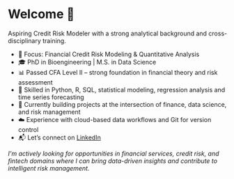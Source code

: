  # Welcome 👋
Aspiring Credit Risk Modeler with a strong analytical background and cross-disciplinary training.

- 🎯 Focus: Financial Credit Risk Modeling & Quantitative Analysis  
- 🎓 PhD in Bioengineering | M.S. in Data Science  
- 📊 Passed CFA Level II – strong foundation in financial theory and risk assessment  
- 🧠 Skilled in Python, R, SQL, statistical modeling, regression analysis and time series forecasting  
- 🌱 Currently building projects at the intersection of finance, data science, and risk management
- ☁️ Experience with cloud-based data workflows and Git for version control
- 📬 Let’s connect on [LinkedIn](https://www.linkedin.com/in/shanwen-yu-7a1553330/)

_I'm actively looking for opportunities in financial services, credit risk, and fintech domains where I can bring data-driven insights and contribute to intelligent risk management._
